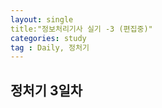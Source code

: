```yaml
---
layout: single
title:"정보처리기사 실기 -3 (편집중)"
categories: study
tag : Daily, 정처기
---
```

## 정처기 3일차

	
	
	